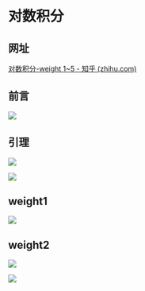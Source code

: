# 对数积分

## 网址

[对数积分-weight 1~5 - 知乎 (zhihu.com)](https://zhuanlan.zhihu.com/p/396955692)

## 前言

![](assets/1.jpg)

## 引理

![](assets/2.jpg)

![](assets/3.jpg)

## weight1

![](assets/1-1.jpg)

## weight2

![](assets/2-1.jpg)

![](assets/2-2.jpg)